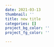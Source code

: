 ```yaml
---
date: 2021-03-13
thumbnail: ''
title: new title
categories: []
project_bg_color: ''
project_fg_color: ''

---
```

